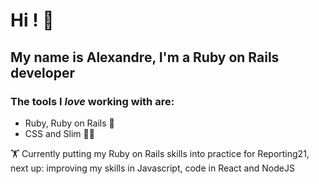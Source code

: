 # Hi ! 👋

## My name is Alexandre, I'm a Ruby on Rails developer

### The tools I *love* working with are:
- Ruby, Ruby on Rails 💎
- CSS and Slim 👨‍🎨

🏋️ Currently putting my Ruby on Rails skills into practice for Reporting21, next up: improving my skills in Javascript, code in React and NodeJS
